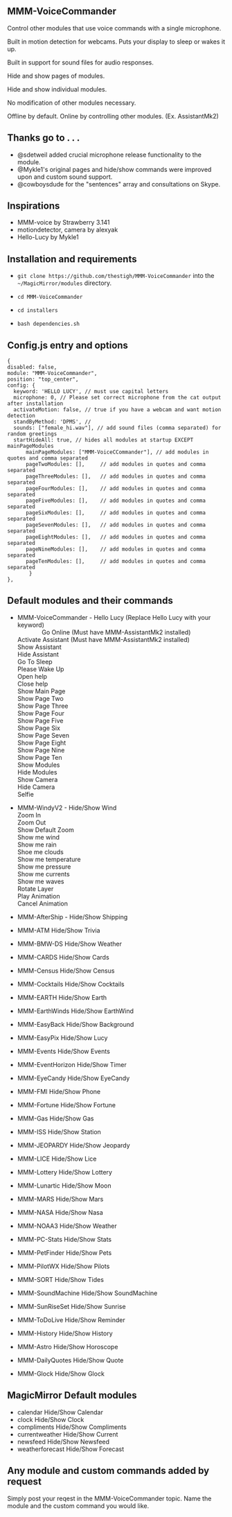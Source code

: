 ## MMM-VoiceCommander

Control other modules that use voice commands with a single microphone.

Built in motion detection for webcams. Puts your display to sleep or wakes it up.

Built in support for sound files for audio responses.

Hide and show pages of modules.

Hide and show individual modules.

No modification of other modules necessary.

Offline by default. Online by controlling other modules. (Ex. AssistantMk2)


## Thanks go to . . .

* @sdetweil added crucial microphone release functionality to the module.
* @Mykle1's original pages and hide/show commands were improved upon and custom sound support.
* @cowboysdude for the "sentences" array and consultations on Skype.

## Inspirations

* MMM-voice by Strawberry 3.141
* motiondetector, camera by alexyak
* Hello-Lucy by Mykle1

## Installation and requirements

* `git clone https://github.com/thestigh/MMM-VoiceCommander` into the `~/MagicMirror/modules` directory.

* `cd MMM-VoiceCommander`

* `cd installers`

* `bash dependencies.sh`


## Config.js entry and options

    {
    disabled: false,
    module: "MMM-VoiceCommander",
    position: "top_center",
    config: {
      keyword: 'HELLO LUCY', // must use capital letters
      microphone: 0, // Please set correct microphone from the cat output after installation
      activateMotion: false, // true if you have a webcam and want motion detection
      standByMethod: 'DPMS', // 
      sounds: ["female_hi.wav"], // add sound files (comma separated) for random greetings
      startHideAll: true, // hides all modules at startup EXCEPT mainPageModules
          mainPageModules: ["MMM-VoiceCCommander"], // add modules in quotes and comma separated 
          pageTwoModules: [],     // add modules in quotes and comma separated 
          pageThreeModules: [],   // add modules in quotes and comma separated
          pageFourModules: [],    // add modules in quotes and comma separated
          pageFiveModules: [],    // add modules in quotes and comma separated
          pageSixModules: [],     // add modules in quotes and comma separated
          pageSevenModules: [],   // add modules in quotes and comma separated
          pageEightModules: [],   // add modules in quotes and comma separated
          pageNineModules: [],    // add modules in quotes and comma separated
          pageTenModules: [],     // add modules in quotes and comma separated
           }
    },

## Default modules and their commands

* MMM-VoiceCommander - Hello Lucy (Replace Hello Lucy with your keyword)<br>
&emsp;&emsp;&emsp;&emsp;Go Online (Must have MMM-AssistantMk2 installed)<br>
                       Activate Assistant (Must have MMM-AssistantMk2 installed)<br>
                       Show Assistant<br>
                       Hide Assistant<br>
                       Go To Sleep<br>
                       Please Wake Up<br>
                       Open help<br>
                       Close help<br>
                       Show Main Page<br>
                       Show Page Two<br>
                       Show Page Three<br>
                       Show Page Four<br>
                       Show Page Five<br>
                       Show Page Six<br>
                       Show Page Seven<br>
                       Show Page Eight<br>
                       Show Page Nine<br>
                       Show Page Ten<br>
                       Show Modules<br>
                       Hide Modules<br>
                       Show Camera<br>
                       Hide Camera<br>
                       Selfie<br>
                       
* MMM-WindyV2 - Hide/Show Wind<br>
                Zoom In<br>
                Zoom Out<br>
                Show Default Zoom<br>
                Show me wind<br>
                Show me rain<br>
                Shoe me clouds<br>
                Show me temperature<br>
                Show me pressure<br>
                Show me currents<br>
                Show me waves<br>
                Rotate Layer<br>
                Play Animation<br>
                Cancel Animation<br>
                
* MMM-AfterShip - Hide/Show Shipping
* MMM-ATM         Hide/Show Trivia
* MMM-BMW-DS      Hide/Show Weather
* MMM-CARDS       Hide/Show Cards
* MMM-Census      Hide/Show Census
* MMM-Cocktails   Hide/Show Cocktails
* MMM-EARTH       Hide/Show Earth
* MMM-EarthWinds  Hide/Show EarthWind
* MMM-EasyBack    Hide/Show Background
* MMM-EasyPix     Hide/Show Lucy 
* MMM-Events      Hide/Show Events
* MMM-EventHorizon Hide/Show Timer
* MMM-EyeCandy    Hide/Show EyeCandy
* MMM-FMI         Hide/Show Phone
* MMM-Fortune     Hide/Show Fortune
* MMM-Gas         Hide/Show Gas
* MMM-ISS         Hide/Show Station
* MMM-JEOPARDY    Hide/Show Jeopardy
* MMM-LICE        Hide/Show Lice
* MMM-Lottery     Hide/Show Lottery
* MMM-Lunartic    Hide/Show Moon
* MMM-MARS        Hide/Show Mars
* MMM-NASA        Hide/Show Nasa
* MMM-NOAA3       Hide/Show Weather
* MMM-PC-Stats    Hide/Show Stats
* MMM-PetFinder   Hide/Show Pets
* MMM-PilotWX     Hide/Show Pilots
* MMM-SORT        Hide/Show Tides
* MMM-SoundMachine Hide/Show SoundMachine
* MMM-SunRiseSet  Hide/Show Sunrise
* MMM-ToDoLive    Hide/Show Reminder
* MMM-History     Hide/Show History
* MMM-Astro       Hide/Show Horoscope
* MMM-DailyQuotes Hide/Show Quote
* MMM-Glock       Hide/Show Glock

## MagicMirror Default modules

* calendar        Hide/Show Calendar
* clock           Hide/Show Clock
* compliments     Hide/Show Compliments
* currentweather  Hide/Show Current
* newsfeed        Hide/Show Newsfeed
* weatherforecast Hide/Show Forecast


## Any module and custom commands added by request

Simply post your reqest in the MMM-VoiceCommander topic.
Name the module and the custom command you would like.
                

